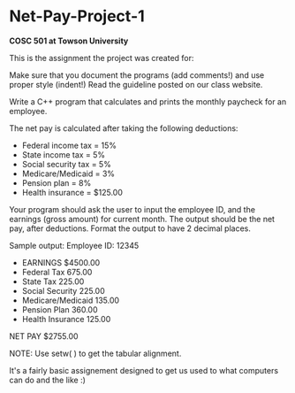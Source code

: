 # Net-Pay-Project-1

**COSC 501 at Towson University**

This is the assignment the project was created for: 
 
Make sure that you document the programs (add comments!) and use proper style (indent!) Read the guideline posted on our class website.  
 
Write a C++ program that calculates and prints the monthly paycheck for an employee. 

The net pay is calculated after taking the following deductions:      
- Federal income tax  = 15%      
- State income tax    =  5%      
- Social security tax =  5%      
- Medicare/Medicaid   =  3%      
- Pension plan        =  8%      
- Health insurance    = $125.00  

Your program should ask the user to input the employee ID,  and the earnings (gross amount) for current month. The output should be the net pay, after deductions. Format the output to have 2 decimal places.  

Sample output: 
Employee ID:                     12345  

- EARNINGS                      $4500.00  
- Federal Tax                     675.00  
- State Tax                       225.00  
- Social Security                 225.00  
- Medicare/Medicaid               135.00  
- Pension Plan                    360.00  
- Health Insurance                125.00  
  
NET PAY                       $2755.00  

NOTE: Use setw( ) to get the tabular alignment.  


It's a fairly basic assignement designed to get us used to what computers can do and the like :)
